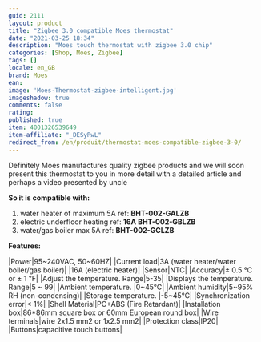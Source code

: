 ```yaml
---
guid: 2111
layout: product 
title: "Zigbee 3.0 compatible Moes thermostat"
date: "2021-03-25 18:34"
description: "Moes touch thermostat with zigbee 3.0 chip"
categories: [Shop, Moes, Zigbee]
tags: []
locale: en_GB
brand: Moes
ean: 
image: 'Moes-Thermostat-zigbee-intelligent.jpg'
imageshadow: true
comments: false
rating:  
published: true
item: 4001326539649
item-affiliate: "_DESyRwL"
redirect_from: /en/produit/thermostat-moes-compatible-zigbee-3-0/
---
```


Definitely Moes manufactures quality zigbee products and we will soon present this thermostat to you in more detail with a detailed article and perhaps a video presented by uncle

**So it is compatible with:**

1. water heater of maximum 5A ref: **BHT-002-GALZB**
2. electric underfloor heating ref: **16A BHT-002-GBLZB**
3. water/gas boiler max 5A ref: **BHT-002-GCLZB**

**Features:**

|Power|95~240VAC, 50~60HZ|
|Current load|3A (water heater/water boiler/gas boiler)|
|16A (electric heater)|
|Sensor|NTC|
|Accuracy|± 0.5 ℃ or ± 1 ℉|
|Adjust the temperature. Range|5-35|
|Displays the temperature. Range|5 ~ 99|
|Ambient temperature. |0~45℃|
|Ambient humidity|5~95% RH (non-condensing)|
|Storage temperature. |-5~45℃|
|Synchronization error|< 1%|
|Shell Material|PC+ABS (Fire Retardant)|
|Installation box|86*86mm square box or 60mm European round box|
|Wire terminals|wire 2x1.5 mm2 or 1x2.5 mm2|
|Protection class|IP20|
|Buttons|capacitive touch buttons|